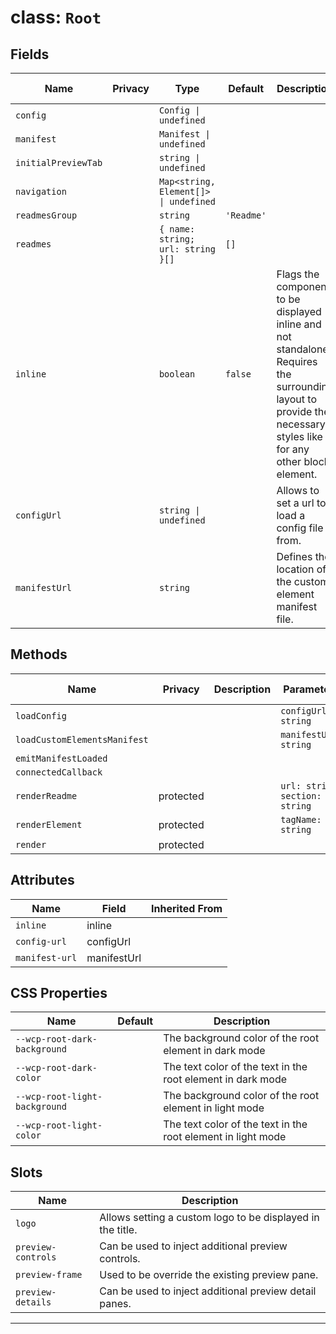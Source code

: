 # class: `Root`

## Fields

| Name                | Privacy | Type                                  | Default    | Description                                                                                                                                                          | Inherited From |
| ------------------- | ------- | ------------------------------------- | ---------- | -------------------------------------------------------------------------------------------------------------------------------------------------------------------- | -------------- |
| `config`            |         | `Config \| undefined`                 |            |                                                                                                                                                                      |                |
| `manifest`          |         | `Manifest \| undefined`               |            |                                                                                                                                                                      |                |
| `initialPreviewTab` |         | `string \| undefined`                 |            |                                                                                                                                                                      |                |
| `navigation`        |         | `Map<string, Element[]> \| undefined` |            |                                                                                                                                                                      |                |
| `readmesGroup`      |         | `string`                              | `'Readme'` |                                                                                                                                                                      |                |
| `readmes`           |         | `{ name: string; url: string }[]`     | `[]`       |                                                                                                                                                                      |                |
| `inline`            |         | `boolean`                             | `false`    | Flags the component to be displayed inline and not standalone. Requires the surrounding&#xA;layout to provide the necessary styles like for any other block element. |                |
| `configUrl`         |         | `string \| undefined`                 |            | Allows to set a url to load a config file from.                                                                                                                      |                |
| `manifestUrl`       |         | `string`                              |            | Defines the location of the custom element manifest file.                                                                                                            |                |

## Methods

| Name                         | Privacy   | Description | Parameters                     | Return           | Inherited From |
| ---------------------------- | --------- | ----------- | ------------------------------ | ---------------- | -------------- |
| `loadConfig`                 |           |             | `configUrl: string`            |                  |                |
| `loadCustomElementsManifest` |           |             | `manifestUrl: string`          |                  |                |
| `emitManifestLoaded`         |           |             |                                |                  |                |
| `connectedCallback`          |           |             |                                |                  |                |
| `renderReadme`               | protected |             | `url: string, section: string` | `TemplateResult` |                |
| `renderElement`              | protected |             | `tagName: string`              | `TemplateResult` |                |
| `render`                     | protected |             |                                | `TemplateResult` |                |

## Attributes

| Name           | Field       | Inherited From |
| -------------- | ----------- | -------------- |
| `inline`       | inline      |                |
| `config-url`   | configUrl   |                |
| `manifest-url` | manifestUrl |                |

## CSS Properties

| Name                          | Default | Description                                                  |
| ----------------------------- | ------- | ------------------------------------------------------------ |
| `--wcp-root-dark-background`  |         | The background color of the root element in dark mode        |
| `--wcp-root-dark-color`       |         | The text color of the text in the root element in dark mode  |
| `--wcp-root-light-background` |         | The background color of the root element in light mode       |
| `--wcp-root-light-color`      |         | The text color of the text in the root element in light mode |

## Slots

| Name               | Description                                                |
| ------------------ | ---------------------------------------------------------- |
| `logo`             | Allows setting a custom logo to be displayed in the title. |
| `preview-controls` | Can be used to inject additional preview controls.         |
| `preview-frame`    | Used to be override the existing preview pane.             |
| `preview-details`  | Can be used to inject additional preview detail panes.     |

<hr/>
